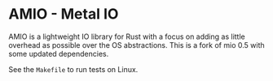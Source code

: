 # AMIO - Metal IO

AMIO is a lightweight IO library for Rust with a focus on adding as
little overhead as possible over the OS abstractions. This is a fork
of mio 0.5 with some updated dependencies.

See the `Makefile` to run tests on Linux.
